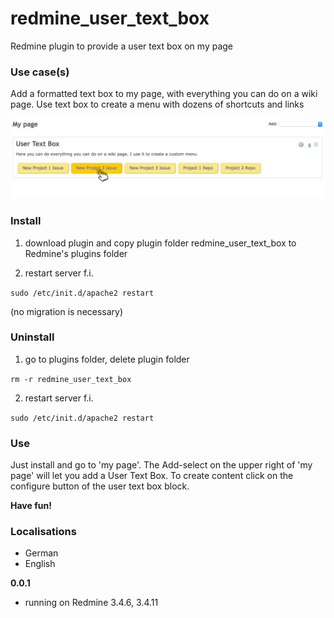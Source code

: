 # redmine_user_text_box

Redmine plugin to provide a user text box on my page

### Use case(s)

Add a formatted text box to my page, with everything you can do on a wiki page. Use text box to create a menu with dozens of shortcuts and links

![PNG that represents a quick overview](/doc/user_text_box_example.png)

### Install

1. download plugin and copy plugin folder redmine_user_text_box to Redmine's plugins folder 

2. restart server f.i.  

`sudo /etc/init.d/apache2 restart`

(no migration is necessary)

### Uninstall

1. go to plugins folder, delete plugin folder  

`rm -r redmine_user_text_box`

2. restart server f.i. 

`sudo /etc/init.d/apache2 restart`

### Use

Just install and go to 'my page'. The Add-select on the upper right of 'my page' will let you add a User Text Box. To create content click on the configure button of the user text box block.

**Have fun!**

### Localisations

* German
* English


**0.0.1** 
  - running on Redmine 3.4.6, 3.4.11
